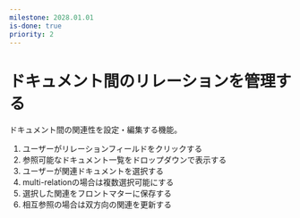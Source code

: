 ```yaml
---
milestone: 2028.01.01
is-done: true
priority: 2
---
```


# ドキュメント間のリレーションを管理する

ドキュメント間の関連性を設定・編集する機能。

1. ユーザーがリレーションフィールドをクリックする
2. 参照可能なドキュメント一覧をドロップダウンで表示する
3. ユーザーが関連ドキュメントを選択する
4. multi-relationの場合は複数選択可能にする
5. 選択した関連をフロントマターに保存する
6. 相互参照の場合は双方向の関連を更新する